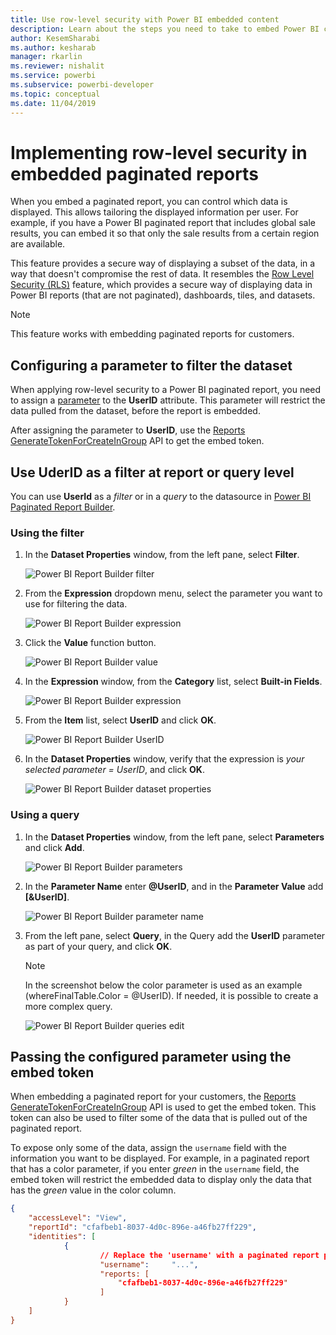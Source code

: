 ```yaml
---
title: Use row-level security with Power BI embedded content
description: Learn about the steps you need to take to embed Power BI content within your application.
author: KesemSharabi
ms.author: kesharab
manager: rkarlin
ms.reviewer: nishalit
ms.service: powerbi
ms.subservice: powerbi-developer
ms.topic: conceptual
ms.date: 11/04/2019 
---
```


# Implementing row-level security in embedded paginated reports

When you embed a paginated report, you can control which data is displayed. This allows tailoring the displayed information per user. For example, if you have a Power BI paginated report that includes global sale results, you can embed it so that only the sale results from a certain region are available.

This feature provides a secure way of displaying a subset of the data, in a way that doesn't compromise the rest of data. It resembles the [Row Level Security (RLS)](embedded-row-level-security.md) feature, which provides a secure way of displaying data in Power BI reports (that are not paginated), dashboards, tiles, and datasets.  

> [!Note]
> This feature works with embedding paginated reports for customers.

## Configuring a parameter to filter the dataset

When applying row-level security to a Power BI paginated report, you need to assign a [parameter](../report-builder-parameters.md) to the **UserID** attribute. This parameter will restrict the data pulled from the dataset, before the report is embedded.

After assigning the parameter to **UserID**, use the [Reports GenerateTokenForCreateInGroup](https://docs.microsoft.com/rest/api/power-bi/embedtoken/reports_generatetokenforcreateingroup) API to get the embed token.

## Use UderID as a filter at report or query level

You can use **UserId** as a *filter* or in a *query* to the datasource in [Power BI Paginated Report Builder](../report-builder-power-bi.md).

### Using the filter

1. In the **Dataset Properties** window, from the left pane, select **Filter**.

    ![Power BI Report Builder filter](media/embedded-paginated-reports-secure-data/filter.png)

2. From the **Expression** dropdown menu, select the parameter you want to use for filtering the data.

     ![Power BI Report Builder expression](media/embedded-paginated-reports-secure-data/expression.png)

3. Click the **Value** function button. 

    ![Power BI Report Builder value](media/embedded-paginated-reports-secure-data/function.png)

4. In the **Expression** window, from the **Category** list, select **Built-in Fields**.

    ![Power BI Report Builder expression](media/embedded-paginated-reports-secure-data/built-in-fields.png)

5. From the **Item** list, select **UserID** and click **OK**.

    ![Power BI Report Builder UserID](media/embedded-paginated-reports-secure-data/userid.png)

6. In the **Dataset Properties** window, verify that the expression is *your selected parameter = UserID*, and click **OK**.

    ![Power BI Report Builder dataset properties](media/embedded-paginated-reports-secure-data/verify.png)

### Using a query

1. In the **Dataset Properties** window, from the left pane, select **Parameters** and click **Add**.

    ![Power BI Report Builder parameters](media/embedded-paginated-reports-secure-data/parameters.png)

2. In the **Parameter Name** enter **@UserID**, and in the **Parameter Value** add **[&UserID]**.

    ![Power BI Report Builder parameter name](media/embedded-paginated-reports-secure-data/parameter-name.png) 

3. From the left pane, select  **Query**, in the Query add the **UserID** parameter as part of your query, and click **OK**.
    > [!NOTE]
    > In the screenshot below the color parameter is used as an example (whereFinalTable.Color = @UserID). If needed, it is possible to create a more complex query.

    ![Power BI Report Builder queries edit](media/embedded-paginated-reports-secure-data/query-edit.png)

## Passing the configured parameter using the embed token

When embedding a paginated report for your customers, the [Reports GenerateTokenForCreateInGroup](https://docs.microsoft.com/rest/api/power-bi/embedtoken/reports_generatetokenforcreateingroup) API is used to get the embed token. This token can also be used to filter some of the data that is pulled out of the paginated report.

To expose only some of the data, assign the `username` field with the information you want to be displayed. For example, in a paginated report that has a color parameter, if you enter *green* in the `username` field, the embed token will restrict the embedded data to display only the data that has the *green* value in the color column.

```json
{
    "accessLevel": "View",
    "reportId": "cfafbeb1-8037-4d0c-896e-a46fb27ff229",
    "identities": [
            {
                    // Replace the 'username' with a paginated report parameter
                    "username":     "...",
                    "reports: [
                        "cfafbeb1-8037-4d0c-896e-a46fb27ff229"
                    ]
            }
    ]
}
```

